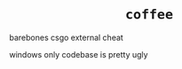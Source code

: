 <h1 align="center"><code>coffee</code></h1>

barebones csgo external cheat

windows only
codebase is pretty ugly

